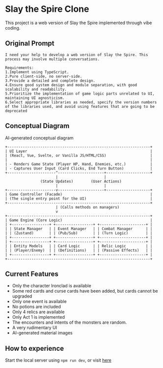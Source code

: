 # Slay the Spire Clone

This project is a web version of Slay the Spire implemented through vibe coding.

## Original Prompt

```
I need your help to develop a web version of Slay the Spire. This process may involve multiple conversations.

Requirements:
1.Implement using TypeScript.
2.Pure client-side, no server-side.
3.Provide a detailed and complete design.
4.Ensure good system design and module separation, with good scalability and readability.
5.Prioritize the implementation of game logic parts unrelated to UI, maintaining UI agnosticism.
6.Select appropriate libraries as needed, specify the version numbers of the libraries used, and avoid using features that are going to be deprecated
```

## Conceptual Diagram

AI-generated conceptual diagram

```
+-----------------------------------------------------------------+
| UI Layer                                                        |
| (React, Vue, Svelte, or Vanilla JS/HTML/CSS)                    |
|                                                                 |
| - Renders Game State (Player HP, Hand, Enemies, etc.)           |
| - Captures User Input (Card Clicks, End Turn Button)            |
+----------------------^---------------------+--------------------+
                       |                     |
                (State Updates)        (User Actions)
                       |                     |
+----------------------v---------------------+--------------------+
| Game Controller (Facade)                                        |
| (The single entry point for the UI)                             |
+-----------------------------------------------------------------+
                       | (Calls methods on managers)
                       v
+-----------------------------------------------------------------+
| Game Engine (Core Logic)                                        |
| +-----------------+ +-----------------+ +---------------------+ |
| | State Manager   | | Event Manager   | | Combat Manager      | |
| | (Zustand)       | | (Pub/Sub)       | | (Turn Logic)        | |
| +-----------------+ +-----------------+ +---------------------+ |
| +-----------------+ +-----------------+ +---------------------+ |
| | Entity Models   | | Card Logic      | | Relic Logic         | |
| | (Player/Enemy)  | | (Definitions)   | | (Passive Effects)   | |
| +-----------------+ +-----------------+ +---------------------+ |
+-----------------------------------------------------------------+
```

## Current Features

- Only the character Ironclad is available
- Some red cards and curse cards have been added, but cards cannot be upgraded
- Only one event is available
- No potions are included
- Only 4 relics are available
- Only Act 1 is implemented
- The encounters and intents of the monsters are random.
- A very rudimentary UI
- AI-generated material images

## How to experience

Start the local server using `npm run dev`, or visit [here](https://legeneek.github.io/mini-game/sts-clone/)
